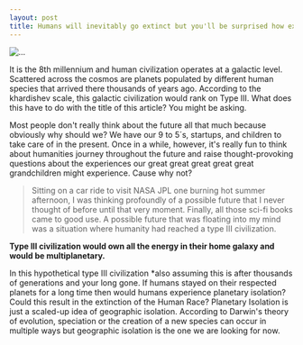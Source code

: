```yaml
---
layout: post
title: Humans will inevitably go extinct but you'll be surprised how exactly.
---
```



![...](https://srilikestosing.github.io/images/https://srilikestosing.github.io/images/1_m6MzKTN1aaB10BLcrVhOBg.jpg)


  It is the 8th millennium and human civilization operates at a galactic level. 
Scattered across the cosmos are planets populated by different human species 
that arrived there thousands of years ago. According to the khardishev scale, 
this galactic civilization would rank on Type III. What does this have to do 
with the title of this article? You might be asking.

  Most people don't really think about the future all that much because obviously 
why should we? We have our 9 to 5´s, startups, and children to take care of in 
the present. Once in a while, however, it's really fun to think about humanities 
journey throughout the future and raise thought-provoking questions about the 
experiences our great great great great great grandchildren might experience. 
Cause why not?

>Sitting on a car ride to visit NASA JPL one burning hot summer afternoon, I was 
thinking profoundly of a possible future that I never thought of before until that 
very moment. Finally, all those sci-fi books came to good use. A possible future that 
was floating into my mind was a situation where humanity had reached a type III civilization.

**Type III civilization would own all the energy in their home galaxy and would be multiplanetary.**

In this hypothetical type III civilization *also assuming this is after thousands of generations and your long gone. 
If humans stayed on their respected planets for a long time then would humans experience planetary isolation? Could 
this result in the extinction of the Human Race? Planetary Isolation is just a scaled-up idea of geographic isolation. 
According to Darwin's theory of evolution, speciation or the creation of a new species can occur in multiple ways but 
geographic isolation is the one we are looking for now.
